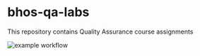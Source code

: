 # bhos-qa-labs
This repository contains Quality Assurance course assignments

![example workflow](https://github.com/familbabayev/bhos-qa-labs/actions/workflows/blank.yml/badge.svg?branch=feature/lab11)